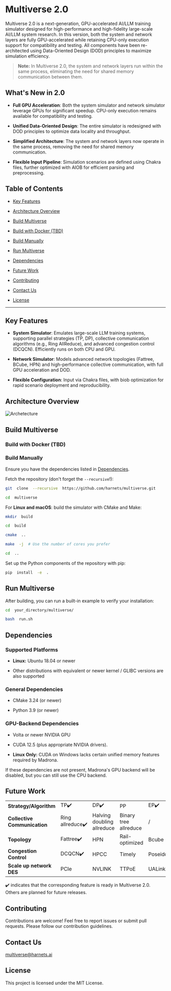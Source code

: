 # Multiverse 2.0

Multiverse 2.0​​ is a next-generation, GPU-accelerated AI/LLM training simulator designed for high-performance and high-fidelity large-scale AI/LLM system research. In this version, both the system and network layers are fully GPU-accelerated while retaining CPU-only execution support for compatibility and testing. All components have been re-architected using Data-Oriented Design (DOD) principles to maximize simulation efficiency.




>  **Note:** In Multiverse 2.0, the system and network layers run within the same process, eliminating the need for shared memory communication between them.

  


## What's New in 2.0

  

-  **Full GPU Acceleration**: Both the system simulator and network simulator leverage GPUs for significant speedup. CPU-only execution remains available for compatibility and testing.

-  **Unified Data-Oriented Design**: The entire simulator is redesigned with DOD principles to optimize data locality and throughput.

-  **Simplified Architecture**: The system and network layers now operate in the same process, removing the need for shared memory communication.

-  **Flexible Input Pipeline**: Simulation scenarios are defined using Chakra files, further optimized with AIOB for efficient parsing and preprocessing.

  

  

## Table of Contents

  

- [Key Features](#key-features)

- [Architecture Overview](#architecture-overview)

- [Build Multiverse](#build-multiverse)

- [Build with Docker (TBD)](#build-with-docker-tbd)

- [Build Manually](#build-manually)

- [Run Multiverse](#run-multiverse)

- [Dependencies](#dependencies)

- [Future Work](#future-work)

- [Contributing](#contributing)

- [Contact Us](#contact-us)

- [License](#license)

  

---

  

## Key Features

  

-  **System Simulator**: Emulates large-scale LLM training systems, supporting parallel strategies (TP, DP), collective communication algorithms (e.g., Ring AllReduce), and advanced congestion control (DCQCN). Efficiently runs on both CPU and GPU.

-  **Network Simulator**: Models advanced network topologies (Fattree, BCube, HPN) and high-performance collective communication, with full GPU acceleration and DOD.

-  **Flexible Configuration**: Input via Chakra files, with biob optimization for rapid scenario deployment and reproducibility.

  

  

## Architecture Overview

  



![Archetecture](./docs/figs/multiverse2_arch.png)



  

## Build Multiverse  

### Build with Docker (TBD)



  

### Build Manually

 Ensure you have the dependencies listed in [Dependencies](#dependencies).

Fetch the repository (don't forget the `--recursive`!):


```bash
git  clone  --recursive  https://github.com/harnets/multiverse.git

cd  multiverse

```

 

For **Linux and macOS**: build the simulator with CMake and Make:

  

```bash
mkdir  build

cd  build

cmake  ..

make  -j  # Use the number of cores you prefer

cd  ..

```

  

Set up the Python components of the repository with pip:

  

```bash
pip  install  -e  .

```

  

  

## Run Multiverse

  

After building, you can run a built-in example to verify your installation:

  

```bash
cd  your_directory/multiverse/

bash  run.sh

```

  

  

## Dependencies

  

### Supported Platforms

  

- **Linux:** Ubuntu 18.04 or newer

- Other distributions with equivalent or newer kernel / GLIBC versions are also supported

  

### General Dependencies

  

- CMake 3.24 (or newer)

- Python 3.9 (or newer)

  

### GPU-Backend Dependencies


- Volta or newer NVIDIA GPU

- CUDA 12.5 (plus appropriate NVIDIA drivers).

- **Linux Only:** CUDA on Windows lacks certain unified memory features required by Madrona.

  

If these dependencies are not present, Madrona's GPU backend will be disabled, but you can still use the CPU backend.

  

## Future Work

|                              |                 |                            |                       |          |
| ---------------------------- | --------------- | -------------------------- | --------------------- | -------- |
| **Strategy/Algorithm**       | TP✔️             | DP✔️                        | PP                    | EP✔️      |
| **Collective Communication** | Ring allreduce✔️ | Halving doubling allreduce | Binary tree allreduce | /        |
| **Topology**                 | Fattree✔️        | HPN                        | Rail-optimized        | Bcube    |
| **Congestion Control**       | DCQCN✔️          | HPCC                       | Timely                | Poseidon |
| **Scale up network DES**     | PCIe            | NVLINK                     | TTPoE                 | UALink   |

✔️ indicates that the corresponding feature is ready in Multiverse 2.0. Others are planned for future releases.


## Contributing

Contributions are welcome! Feel free to report issues or submit pull requests. Please follow our contribution guidelines.



## Contact Us

[multiverse@harnets.ai](mailto:multiverse@harnets.ai)



## License

This project is licensed under the MIT License.
